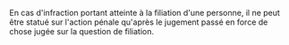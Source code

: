   
 En cas d'infraction portant atteinte à la filiation d'une personne, il ne peut être statué sur l'action pénale qu'après le jugement passé en force de chose jugée sur la question de filiation.  

  
